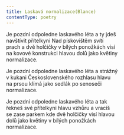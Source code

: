 ```yaml
---
title: Laskavá normalizace(Blance)
contentType: poetry
---
```


<section>

Je pozdní odpoledne laskavého léta a ty jdeš  
navštívit přítelkyni Nad pískovištěm svítí  
prach a dvě holčičky v bílých ponožkách visí  
na kovové konstrukci hlavou dolů jako květiny  
normalizace.

</section>

<section>

Je pozdní odpoledne laskavého léta a strážný  
v kukani Československého rozhlasu hlavu  
na prsou klímá jako sedlák po senoseči  
normalizace.

</section>

<section>

Je pozdní odpoledne laskavého léta a tak  
řekneš své přítelkyni hlavu vzhůru a vracíš  
se zase parkem kde dvě holčičky visí hlavou  
dolů jako květiny v bílých ponožkách  
normalizace.

</section>
